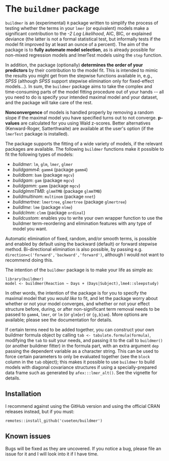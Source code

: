 # The `buildmer` package

`buildmer` is an (experimental) `R` package written to simplify the process of testing whether the terms in your `lmer` (or equivalent) models make a significant contribution to the *-2 Log Likelihood*, AIC, BIC, or explained deviance (the latter is not a formal statistical test, but informally tests if the model fit improved by at least an ounce of a percent). The aim of the package is to **fully automate model selection**, as is already possible for non-mixed regression models and lmerTest models using the `step` function.

In addition, the package (optionally) **determines the order of your predictors** by their contribution to the model fit. This is intended to mimic the results you might get from the stepwise functions available in, e.g., *SPSS* (although *SPSS* support stepwise elimination only for fixed-effect models...). In sum, the `buildmer` package aims to take the complex and time-consuming parts of the model fitting procedure out of your hands -- all you need to do is specify your intended maximal model and your dataset, and the package will take care of the rest.

**Nonconvergence** of models is handled properly by removing a random slope if the maximal model you have specified turns out to not converge. **p-values** are calculated for you using Wald z-scores. Better alternatives (Kenward-Roger, Satterthwaite) are available at the user's option (if the `lmerTest` package is installed).

The package supports the fitting of a wide variety of models, if the relevant packages are available. The following `buildmer` functions make it possible to fit the following types of models:
 * *buildmer*: `lm`, `glm`, `lmer`, `glmer`
 * *buildgamm4*: `gamm4` (package `gamm4`)
 * *buildbam*: `bam` (package `mgcv`)
 * *buildgam*: `gam` (package `mgcv`)
 * *buildgamm*: `gamm` (package `mgcv`)
 * *buildglmmTMB*: `glmmTMB` (package `glmmTMB`)
 * *buildmultinom*: `multinom` (package `nnet`)
 * *buildmertree*: `lmertree`, `glmertree` (package `glmertree`)
 * *buildlme*: `lme` (package `nlme`)
 * *buildclmm*: `clmm` (package `ordinal`)
 * *buildcustom*: enables you to write your own wrapper function to use the buildmer term-reordering and elimination features with any type of model you want.

Automatic elimination of fixed, random, and/or smooth terms, is possible and enabled by default using the backward (default) or forward stepwise method. Bi-directional elimination is also possible, by passing e.g. `direction=c('forward','backward','forward')`, although I would not want to recommend doing this.

The intention of the `buildmer` package is to make your life as simple as:

```
library(buildmer)
model <- buildmer(Reaction ~ Days + (Days|Subject),lme4::sleepstudy)
```

In other words, the intention of the package is for you to specify the maximal model that you *would like* to fit, and let the package worry about whether or not your model converges, and whether or not your effect structure before, during, or after non-significant term removal needs to be passed to `gamm4`, `lmer`, or `lm` (or `glm`(`er`) or `{g,b}am`). More options are available; please see the documentation for details.

If certain terms need to be added together, you can construct your own buildmer formula object by calling `tab <- tabulate.formula(formula)`, modifying the `tab` to suit your needs, and passing it to the call to `buildmer()` (or another buildmer fitter) in the formula part, with an extra argument `dep` passing the dependent variable as a character string. This can be used to force certain parameters to only be evaluated together (see the `block` column in the `tab` object); this makes it possible to use `buildmer` to build models with diagonal covariance structures if using a specially-prepared data frame such as generated by `afex:::lmer_alt()`. See the vignette for details.

## Installation

I recommend against using the GitHub version and using the official CRAN releases instead, but if you must:

```
remotes::install_github('cvoeten/buildmer')
```

## Known issues

Bugs will be fixed as they are uncovered. If you notice a bug, please file an issue for it and I will look into it if I have time.

